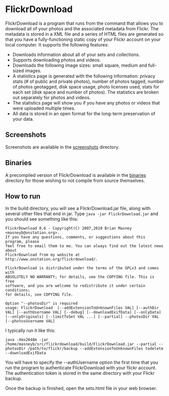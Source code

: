 # FlickrDownload

FlickrDownload is a program that runs from the command that allows you to
download all of your photos and the associated metadata from Flickr. The
metadata is stored in a XML file and a series of HTML files are generated
so that you have a fully-functioning static copy of your Flickr account on
your local computer. It supports the following features:

- Downloads information about all of your sets and collections.
- Supports downloading photos and videos.
- Downloads the following image sizes: small square, medium and full-sized
  images.
- A statistics page is generated with the following information: privacy stats
  (# of public and private photos), number of photos tagged, number of photos
  geotagged, disk space usage, photo licenses used, stats for each set (disk
  space and number of photos). The statistics are broken out separately for
  photos and videos.
- The statistics page will show you if you have any photos or videos that were
  uploaded multiple times.
- All data is stored in an open format for the long-term preservation of your
  data.


## Screenshots

Screenshots are available in the [screenshots](screenshots) directory.


## Binaries

A precompiled version of FlickrDownload is available in the [binaries](binaries)
directory for those wishing to not compile from source themselves.


## How to run

In the build directory, you will see a FlickrDownload.jar file, along with
several other files that end in jar. Type
`java -jar FlickrDownload.jar` and you should see something like this:

    FlickrDownload 0.6 - Copyright(C) 2007,2010 Brian Masney <masneyb@onstation.org>.
    If you have any questions, comments, or suggestions about this program, please
    feel free to email them to me. You can always find out the latest news about
    FlickrDownload from my website at http://www.onstation.org/flickrdownload/.
    
    FlickrDownload is distributed under the terms of the GPLv3 and comes with
    ABSOLUTELY NO WARRANTY; for details, see the COPYING file. This is free
    software, and you are welcome to redistribute it under certain conditions;
    for details, see COPYING file.
    
    Option "--photosDir" is required
    usage: FlickrDownload  [--addExtensionToUnknownFiles VAL] [--authDir VAL] [--authUsername VAL] [--debug] [--downloadExifData] [--onlyData] [--onlyOriginals] [--limitToSet VAL ...] [--partial] --photosDir VAL [--photosUsername VAL]
    
I typically run it like this:

`java -Xmx2048m -jar /home/masneyb/src/flickrdownload/build/FlickrDownload.jar --partial --photosDir /path/to/flickr/backup --addExtensionToUnknownFiles todelete --downloadExifData`

You will have to specify the --authUsername option the first time that you run
the program to authenticate FlickrDownload with your flickr account. The
authentication token is stored in the same directory with your Flickr backup.

Once the backup is finished, open the sets.html file in your web browser.

